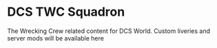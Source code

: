 # DCS TWC Squadron
 The Wrecking Crew related content for DCS World. Custom liveries and server mods will be available here
